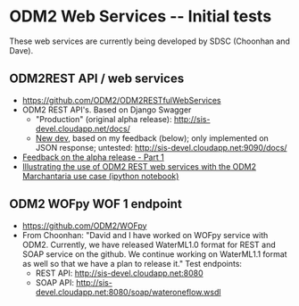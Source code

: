 # ODM2 Web Services -- Initial tests

These web services are currently being developed by SDSC (Choonhan and Dave).

## ODM2REST API / web services
- https://github.com/ODM2/ODM2RESTfulWebServices
- ODM2 REST API's. Based on Django Swagger
  - "Production" (original alpha release): http://sis-devel.cloudapp.net/docs/
  - [New dev](https://github.com/ODM2/ODM2RESTfulWebServices/issues/1#issuecomment-132387462), based on my feedback 
  (below); only implemented on JSON response; untested: http://sis-devel.cloudapp.net:9090/docs/
- [Feedback on the alpha release - Part 1](https://github.com/ODM2/ODM2RESTfulWebServices/issues/1)
- [Illustrating the use of ODM2 REST web services with the ODM2 Marchantaria use case (ipython notebook)](http://nbviewer.ipython.org/github/BiG-CZ/BiG-CZ-Toolbox/blob/master/ipynotebooks/ODM2RESTdemo_MarchantariaUseCase.ipynb)

## ODM2 WOFpy WOF 1 endpoint
- https://github.com/ODM2/WOFpy
- From Choonhan: "David and I have worked on WOFpy service with ODM2. Currently, we have released WaterML1.0 format for REST and SOAP service on the github. We continue working on WaterML1.1 format as well so that we have a plan to release it." Test endpoints:
  - REST API: http://sis-devel.cloudapp.net:8080
  - SOAP API: http://sis-devel.cloudapp.net:8080/soap/wateroneflow.wsdl
